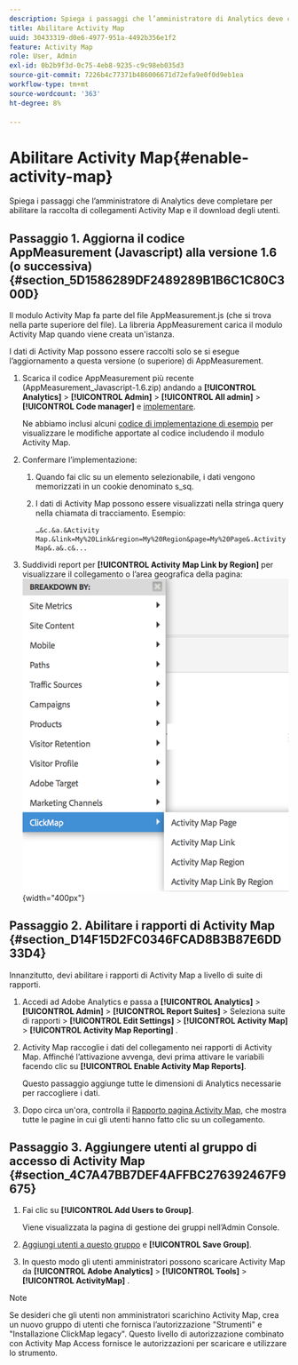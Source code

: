 ```yaml
---
description: Spiega i passaggi che l’amministratore di Analytics deve completare per abilitare la raccolta di collegamenti Activity Map e il download degli utenti.
title: Abilitare Activity Map
uuid: 30433319-d0e6-4977-951a-4492b356e1f2
feature: Activity Map
role: User, Admin
exl-id: 0b2b9f3d-0c75-4eb8-9235-c9c98eb035d3
source-git-commit: 7226b4c77371b486006671d72efa9e0f0d9eb1ea
workflow-type: tm+mt
source-wordcount: '363'
ht-degree: 8%

---
```


# Abilitare Activity Map{#enable-activity-map}

Spiega i passaggi che l’amministratore di Analytics deve completare per abilitare la raccolta di collegamenti Activity Map e il download degli utenti.

## Passaggio 1. Aggiorna il codice AppMeasurement (Javascript) alla versione 1.6 (o successiva) {#section_5D1586289DF2489289B1B6C1C80C300D}

Il modulo Activity Map fa parte del file AppMeasurement.js (che si trova nella parte superiore del file). La libreria AppMeasurement carica il modulo Activity Map quando viene creata un&#39;istanza.

I dati di Activity Map possono essere raccolti solo se si esegue l’aggiornamento a questa versione (o superiore) di AppMeasurement.

1. Scarica il codice AppMeasurement più recente (AppMeasurement_Javascript-1.6.zip) andando a  **[!UICONTROL Analytics]** > **[!UICONTROL Admin]** > **[!UICONTROL All admin]** > **[!UICONTROL Code manager]** e [implementare](https://experienceleague.adobe.com/docs/analytics/implementation/js/overview.html?lang=it).

   Ne abbiamo inclusi alcuni [codice di implementazione di esempio](/help/analyze/activity-map/activitymap-getting-started/activitymap-getting-started-admins/activitymap-sample-implementation-code.md) per visualizzare le modifiche apportate al codice includendo il modulo Activity Map.

1. Confermare l’implementazione:

   1. Quando fai clic su un elemento selezionabile, i dati vengono memorizzati in un cookie denominato s_sq.
   1. I dati di Activity Map possono essere visualizzati nella stringa query nella chiamata di tracciamento. Esempio:

      ```
      …&c.&a.&Activity Map.&link=My%20Link&region=My%20Region&page=My%20Page&.Activity Map&.a&.c&...
      ```

1. Suddividi report per **[!UICONTROL Activity Map Link by Region]** per visualizzare il collegamento o l’area geografica della pagina:  ![](assets/am_breakdown.png){width="400px"}

## Passaggio 2. Abilitare i rapporti di Activity Map {#section_D14F15D2FC0346FCAD8B3B87E6DD33D4}

Innanzitutto, devi abilitare i rapporti di Activity Map a livello di suite di rapporti.

1. Accedi ad Adobe Analytics e passa a  **[!UICONTROL Analytics]** > **[!UICONTROL Admin]** > **[!UICONTROL Report Suites]** > Seleziona suite di rapporti > **[!UICONTROL Edit Settings]** > **[!UICONTROL Activity Map]** > **[!UICONTROL Activity Map Reporting]** .
1. Activity Map raccoglie i dati del collegamento nei rapporti di Activity Map. Affinché l’attivazione avvenga, devi prima attivare le variabili facendo clic su **[!UICONTROL Enable Activity Map Reports]**.

   Questo passaggio aggiunge tutte le dimensioni di Analytics necessarie per raccogliere i dati.

1. Dopo circa un&#39;ora, controlla il [Rapporto pagina Activity Map](/help/analyze/activity-map/activitymap-reporting-analytics.md), che mostra tutte le pagine in cui gli utenti hanno fatto clic su un collegamento.

## Passaggio 3. Aggiungere utenti al gruppo di accesso di Activity Map {#section_4C7A47BB7DEF4AFFBC276392467F9675}

1. Fai clic su **[!UICONTROL Add Users to Group]**.

   Viene visualizzata la pagina di gestione dei gruppi nell’Admin Console.

1. [Aggiungi utenti a questo gruppo](https://experienceleague.adobe.com/docs/analytics/admin/user-product-management/user-groups/groups.html?lang=it) e **[!UICONTROL Save Group]**.

1. In questo modo gli utenti amministratori possono scaricare Activity Map da  **[!UICONTROL Adobe Analytics]** > **[!UICONTROL Tools]** > **[!UICONTROL ActivityMap]** .

>[!NOTE]
>
>Se desideri che gli utenti non amministratori scarichino Activity Map, crea un nuovo gruppo di utenti che fornisca l’autorizzazione &quot;Strumenti&quot; e &quot;Installazione ClickMap legacy&quot;. Questo livello di autorizzazione combinato con Activity Map Access fornisce le autorizzazioni per scaricare e utilizzare lo strumento.
